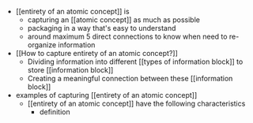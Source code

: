- [[entirety of an atomic concept]] is
    - capturing an [[atomic concept]] as much as possible
    - packaging in a way that's easy to understand
    - around maximum 5 direct connections to know when need to re-organize information
- [[How to capture entirety of an atomic concept?]]
    - Dividing information into different [[types of information block]] to store [[information block]]
    - Creating a meaningful connection between these [[information block]]
- examples of capturing [[entirety of an atomic concept]]
    - [[entirety of an atomic concept]] have the following characteristics
        - definition
